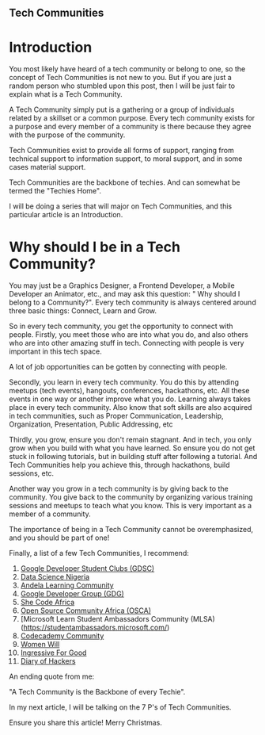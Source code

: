 ## Tech Communities

# Introduction
You most likely have heard of a tech community or belong to one, so the concept of Tech Communities is not new to you. But if you are just a random person who stumbled upon this post, then I will be just fair to explain what is a Tech Community. 

A Tech Community simply put is a gathering or a group of individuals related by a skillset or a common purpose. Every tech community exists for a purpose and every member of a community is there because they agree with the purpose of the community. 

Tech Communities exist to provide all forms of support, ranging from technical support to information support, to moral support, and in some cases material support. 

Tech Communities are the backbone of techies. And can somewhat be termed the "Techies Home". 

I will be doing a series that will major on Tech Communities, and this particular article is an Introduction. 

# Why should I be in a Tech Community?
You may just be a Graphics Designer, a Frontend Developer, a Mobile Developer an Animator, etc., and may ask this question: " Why should I belong to a Community?".
Every tech community is always centered around three basic things: Connect, Learn and Grow. 

So in every tech community, you get the opportunity to connect with people. Firstly, you meet those who are into what you do, and also others who are into other amazing stuff in tech.  Connecting with people is very important in this tech space. 

A lot of job opportunities can be gotten by connecting with people. 

Secondly, you learn in every tech community. You do this by attending meetups (tech events), hangouts, conferences, hackathons, etc. All these events in one way or another improve what you do. Learning always takes place in every tech community. Also know that soft skills are also acquired in tech communities, such as Proper Communication, Leadership, Organization, Presentation, Public Addressing, etc

Thirdly, you grow, ensure you don't remain stagnant. And in tech, you only grow when you build with what you have learned. So ensure you do not get stuck in following tutorials, but in building stuff after following a tutorial. And Tech Communities help you achieve this, through hackathons, build sessions, etc. 

Another way you grow in a tech community is by giving back to the community. You give back to the community by organizing various training sessions and meetups to teach what you know. This is very important as a member of a community. 

The importance of being in a Tech Community cannot be overemphasized, and you should be part of one!

Finally, a list of a few Tech Communities, I recommend: 
1.  [Google Developer Student Clubs (GDSC)](https://developers.google.com/community/gdsc)
2. [Data Science Nigeria](https://www.datasciencenigeria.org/)
3. [Andela Learning Community](https://community.andela.com/c/welcome)
4. [Google Developer Group (GDG)](https://developers.google.com/community/gdg)
5. [She Code Africa](https://shecodeafrica.org/)
6. [Open Source Community Africa (OSCA)](https://oscafrica.org/)
7. [Microsoft Learn Student Ambassadors Community (MLSA)(https://studentambassadors.microsoft.com/)
8. [Codecademy Community](https://community.codecademy.com/)
9. [Women Will](https://womenwill.google/)
10. [Ingressive For Good](https://ingressive.org/)
11. [Diary of Hackers](https://diaryofhackers.com)

An ending quote from me:

"A Tech Community is the Backbone of every Techie". 

In my next article, I will be talking on the 7 P's of Tech Communities. 

Ensure you share this article! Merry Christmas. 
